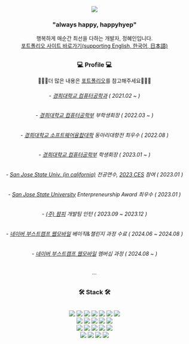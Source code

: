  <div align="center"><img src="https://github.com/happyhyep/clone-twitter/assets/103382269/69b91e94-8c80-4272-b4d7-c1fb5ecab781" /></div>
 
<div align="center"><h3>"always happy, happyhyep"</h3></div>
<div align="center">행복하게 매순간 최선을 다하는 개발자, 정혜인입니다.</div>
<div align="center"><a href="https://happyhyep.github.io/portfolio/" target="_blank">포트폴리오 사이트 바로가기(supporting English, 한국어, 日本語)</a></div>
 
##

<div align="center">  


<div align="center"><h3>💻 Profile 💻</h3></div>
<p>👩🏻‍💻더 많은 내용은 <a href="https://happyhyep.github.io/portfolio/" target="_blank">포트폴리오</a>를 참고해주세요👩🏻‍💻</p>

<h6>- <a href="https://ce.khu.ac.kr/ce/user/main/view.do">경희대학교 컴퓨터공학과</a> ( 2021.02 ~ )</h6>
<h6>- <a href="https://ce.khu.ac.kr/ce/user/main/view.do">경희대학교 컴퓨터공학부</a> 부학생회장 ( 2022.03 ~ )<h6>
 <h6>- <a href="https://software.khu.ac.kr/software/user/main/view.do">경희대학교 소프트웨어융합대학</a> 동아리대항전 최우수 ( 2022.08 )</h6>
<h6>- <a href="https://ce.khu.ac.kr/ce/user/main/view.do">경희대학교 컴퓨터공학부</a> 학생회장 ( 2023.01 ~ ) <h6>
<h6>- <a href="https://www.sjsu.edu/">San Jose State Univ. (in california)</a> 전공연수, <a href="https://www.ces.tech/">2023 CES</a> 참여 ( 2023.01 ) <h6>
<h6>- <a href="https://www.sjsu.edu/">San Jose State University</a> Enterpreneurship Award 최우수 ( 2023.01 ) </h6>
<h6>- <a href="https://brand.apoc.day/" target="_blank">(주) 팜피</a> 개발팀 인턴 ( 2023.09 ~ 2023.12 )</h6>
 <!-- <h6>- Apple Developer Academy @ POSTECH 3기 ( 2024.03 ~ )</h6> -->
<h6>- <a href="https://www.famppy.com/" target="_blank">네이버 부스트캠프 웹모바일</a> 베이직&챌린지 과정 수료 ( 2024.06 ~ 2024.08 )</h6>
<h6>- <a href="https://www.famppy.com/" target="_blank">네이버 부스트캠프 웹모바일</a> 멤버십 과정 ( 2024.08 ~ )</h6>
<h6>...</h6>


##
<div align="center"><h3>🛠 Stack 🛠</h3></div>
<br> 
<img src="https://img.shields.io/badge/HTML5-E34F26?style=flat&logo=HTML5&logoColor=white"/>
<img src="https://img.shields.io/badge/JavaScript-F7DF1E?style=flat&logo=JavaScript&logoColor=black"/>
<img src="https://img.shields.io/badge/TypeScript-3178C6?style=flat&logo=TypeScript&logoColor=white"/>
<img src="https://img.shields.io/badge/React-61DAFB?style=flat&logo=React&logoColor=black"/>
<img src="https://img.shields.io/badge/Vue-4FC08D?style=flat&logo=Vue.js&logoColor=black"/>
<img src="https://img.shields.io/badge/Recoil-3578E5?style=flat&logo=Recoil&logoColor=white" />
<img src="https://img.shields.io/badge/Pinia-F2E142?style=flat&logo=Vue.js&logoColor=white" />
<br>
<img src="https://img.shields.io/badge/Node.js-339933?style=flat&logo=Node.js&logoColor=white"/>
<img src="https://img.shields.io/badge/Python-3776AB?style=flat&logo=Python&logoColor=white"/>
<img src="https://img.shields.io/badge/Swift-F05138?style=flat&logo=Swift&logoColor=white"/>
<img src="https://img.shields.io/badge/PostgreSQL-4169E1?style=flat&logo=PostgreSQL&logoColor=black"/>
<img src="https://img.shields.io/badge/Firebase-FFCA28?style=flat&logo=firebase&logoColor=black" />
<br>
 <img src="https://img.shields.io/badge/Docker-2496ED?style=flat&logo=Docker&logoColor=white" />
 <img src="https://img.shields.io/badge/Docker compose-2496ED?style=flat&logo=Docker&logoColor=white" />
 <img src="https://img.shields.io/badge/Amazon ec2-FF9900?style=flat&logo=amazonec2&logoColor=white" />
 <img src="https://img.shields.io/badge/Amazon s3-569A31?style=flat&logo=amazons3&logoColor=white" />
 <img src="https://img.shields.io/badge/Nginx-009639?style=flat&logo=nginx&logoColor=white" />
<br>
<img src="https://img.shields.io/badge/styledComponents-DB7093?style=flat&logo=styled-components&logoColor=white"/>
<img src="https://img.shields.io/badge/CSS3-1572B6?style=flat&logo=CSS3&logoColor=white"/>
<img src="https://img.shields.io/badge/Sass-CC6699?style=flat&logo=Sass&logoColor=white"/>
<img src="https://img.shields.io/badge/Figma-F24E1E?style=flat&logo=figma&logoColor=white" />

##

<!-- <div align="center"><h3>☁️ Collaborate ☁️</h3></div>
<img src="https://img.shields.io/badge/Asana-F06A6A?style=flat&logo=asana&logoColor=white"/> 
<img src="https://img.shields.io/badge/monday-ECD53F?style=flat&logo=&logoColor=white"/> 
<img src="https://img.shields.io/badge/mattermost-0058CC?style=flat&logo=mattermost&logoColor=white"/> 

  
<div align="center"><h3>🖌 Design 🖌</h3></div>
<br>
<img src="https://img.shields.io/badge/figma-F24E1E?style=flat&logo=figma&logoColor=white"/>
<img src="https://img.shields.io/badge/Adobe Photoshop-31A8FF?style=flat&logo=Adobe Photoshop&logoColor=black"/>
<img src="https://img.shields.io/badge/Adobe Premiere Pro-9999FF?style=flat&logo=Adobe Premiere Pro&logoColor=black"/>
<img src="https://img.shields.io/badge/Adobe After Effects-9999FF?style=flat&logo=Adobe After Effects&logoColor=black"/> -->


